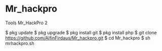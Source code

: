 # Mr_hackpro
Tools Mr_HackPro 2

$ pkg update 
$ pkg upgrade 
$ pkg install git 
$ pkg install php 
$ git clone https://github.com/AlfinFirdaus/Mr_hackpro.git
$ cd Mr_hackpro
$ sh mrhackpro.sh
